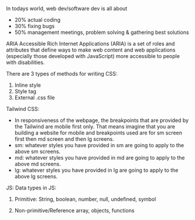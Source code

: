 In todays world, web dev/software dev is all about
- 20% actual coding
- 30% fixing bugs
- 50% management meetings, problem solving & gathering best solutions


ARIA
Accessible Rich Internet Applications (ARIA) is a set of roles and attributes that define ways to make web content and web applications (especially those developed with JavaScript) more accessible to people with disabilities.


There are 3 types of methods for writing CSS:
1. Inline style
2. Style tag
3. External .css file

Tailwind CSS:
- In responsiveness of the webpage, the breakpoints that are provided by the Tailwind are mobile first only.
That means imagine that you are building a website for mobile and breakpoints used are for sm screen first then md screen and then lg screens.
- sm: whatever styles you have provided in sm are going to apply to the above sm screens.
- md: whatever styles you have provided in md are going to apply to the above md screens.
- lg: whatever styles you have provided in lg are going to apply to the above lg screens.


JS:
Data types in JS: 
1. Primitive:
    String, boolean, number, null, undefined, symbol

2. Non-primitive/Reference
    array, objects, functions